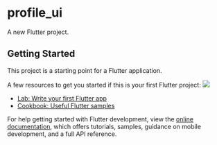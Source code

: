# profile_ui

A new Flutter project.

## Getting Started

This project is a starting point for a Flutter application.

A few resources to get you started if this is your first Flutter project:
<img src='https://cdn.dribbble.com/users/5261465/screenshots/14210557/media/59926a5895d53d6a9ad92175763f97a5.jpg' >

- [Lab: Write your first Flutter app](https://docs.flutter.dev/get-started/codelab)
- [Cookbook: Useful Flutter samples](https://docs.flutter.dev/cookbook)

For help getting started with Flutter development, view the
[online documentation](https://docs.flutter.dev/), which offers tutorials,
samples, guidance on mobile development, and a full API reference.

